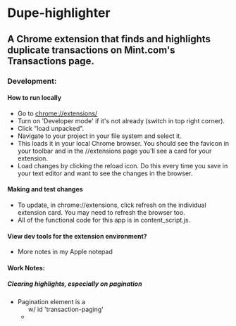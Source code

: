 # Dupe-highlighter
## A Chrome extension that finds and highlights duplicate transactions on Mint.com's Transactions page.

### Development:
#### How to run locally
* Go to [chrome://extensions/](chrome://extensions/)
* Turn on 'Developer mode' if it's not already (switch in top right corner).
* Click "load unpacked".
* Navigate to your project in your file system and select it.
* This loads it in your local Chrome browser. You should see the favicon in your toolbar and in the //extensions page you'll see a card for your extension.
* Load changes by clicking the reload icon. Do this every time you save in your text editor and want to see the changes in the browser.

#### Making and test changes
* To update, in chrome://extensions, click refresh on the individual extension card. You may need to refresh the browser too.
* All of the functional code for this app is in content_script.js.

#### View dev tools for the extension environment?

* More notes in my Apple notepad

#### Work Notes:

##### Clearing highlights, especially on pagination
* Pagination element is a <ul> w/ id 'transaction-paging'
*

